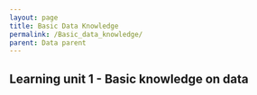 ```yaml
---
layout: page
title: Basic Data Knowledge
permalink: /Basic_data_knowledge/
parent: Data parent
---
```


## Learning unit 1 - Basic knowledge on data ##




